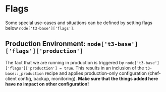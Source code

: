 Flags
=====

Some special use-cases and situations can be defined by setting flags below `node['t3-base']['flags']`.

Production Environment: `node['t3-base']['flags']['production']`
----------------------

The fact that we are running in production is triggered by `node['t3-base']['flags']['production'] = true`.
This results in an inclusion of the `t3-base::_production` recipe and applies production-only configuration
(chef-client config, backup, monitoring).
**Make sure that the things
added here have no impact on other configuration!**